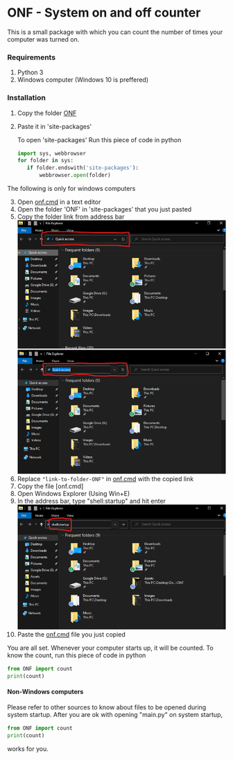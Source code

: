 # ONF - System on and off counter

This is a small package with which you can count the number of times your computer was turned on.

### Requirements
1. Python 3
2. Windows computer (Windows 10 is preffered)

### Installation
1. Copy the folder [ONF](.\ONF)
2. Paste it in 'site-packages'
   
   To open 'site-packages'
   Run this piece of code in python
   
   ```python
   import sys, webbrowser
   for folder in sys:
      if folder.endswith('site-packages'):
          webbrowser.open(folder)
   ```
The following is only for windows computers

3. Open [onf.cmd](.\Assets\onf.cmd) in a text editor
4. Open the folder 'ONF' in 'site-packages' that you just pasted
5. Copy the folder link from address bar
   ![explorer-addressbar-01](Assets\Images\explorer-addressbar-01.png)
   ![explorer-addressbar-02](Assets\Images\explorer-addressbar-02.png)
6. Replace ```"link-to-folder-ONF"``` in [onf.cmd](.\Assets\onf.cmd) with the copied link
7. Copy the file [onf.cmd]
8. Open Windows Explorer (Using Win+E)
9. In the address bar, type "shell:startup" and hit enter
   ![explorer-addressbar-03](Assets\Images\explorer-addressbar-03.png)
10. Paste the [onf.cmd](.\Assets\onf.cmd) file you just copied

You are all set. Whenever your computer starts up, it will be counted.
To know the count, run this piece of code in python
```python
from ONF import count
print(count)
```


#### Non-Windows computers
Please refer to other sources to know about files to be opened during system startup.
After you are ok with opening "main.py" on system startup,
```python
from ONF import count
print(count)
```
works for you.